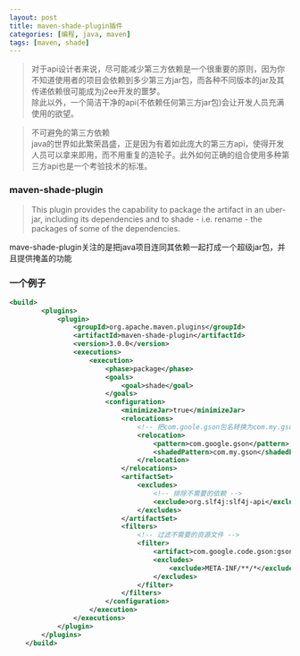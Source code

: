 ```yaml
---
layout: post
title: maven-shade-plugin插件
categories: [编程, java, maven]
tags: [maven, shade]
---
```



> 对于api设计者来说，尽可能减少第三方依赖是一个很重要的原则，因为你不知道使用者的项目会依赖到多少第三方jar包，而各种不同版本的jar及其传递依赖很可能成为j2ee开发的噩梦。   
> 除此以外，一个简洁干净的api(不依赖任何第三方jar包)会让开发人员充满使用的欲望。

> 不可避免的第三方依赖   
> java的世界如此繁荣昌盛，正是因为有着如此庞大的第三方api，使得开发人员可以拿来即用，而不用重复的造轮子。此外如何正确的组合使用多种第三方api也是一个考验技术的标准。

### maven-shade-plugin
[](http://maven.apache.org/plugins/maven-shade-plugin/)

> This plugin provides the capability to package the artifact in an uber-jar, including its dependencies and to shade - i.e. rename - the packages of some of the dependencies.

mave-shade-plugin关注的是把java项目连同其依赖一起打成一个超级jar包，并且提供掩盖的功能

### 一个例子
```xml
<build>
        <plugins>
            <plugin>
                <groupId>org.apache.maven.plugins</groupId>
                <artifactId>maven-shade-plugin</artifactId>
                <version>3.0.0</version>
                <executions>
                    <execution>
                        <phase>package</phase>
                        <goals>
                            <goal>shade</goal>
                        </goals>
                        <configuration>
                            <minimizeJar>true</minimizeJar>
                            <relocations>
                                <!-- 把com.goole.gson包名转换为com.my.gson，即实现了第三方jar包的隐藏 -->
                                <relocation>
                                    <pattern>com.google.gson</pattern>
                                    <shadedPattern>com.my.gson</shadedPattern>
                                </relocation>
                            </relocations>
                            <artifactSet>
                                <excludes>
                                    <!-- 排除不需要的依赖 -->
                                    <exclude>org.slf4j:slf4j-api</exclude>
                                </excludes>
                            </artifactSet>
                            <filters>
                                <!-- 过滤不需要的资源文件 -->
                                <filter>
                                    <artifact>com.google.code.gson:gson</artifact>
                                    <excludes>
                                        <exclude>META-INF/**/*</exclude>
                                    </excludes>
                                </filter>
                            </filters>
                        </configuration>
                    </execution>
                </executions>
            </plugin>
        </plugins>
    </build>
```